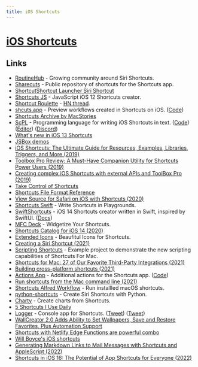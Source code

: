 ```yaml
---
title: iOS Shortcuts
---
```


# [iOS Shortcuts](https://support.apple.com/en-gb/guide/shortcuts/welcome/ios)

## Links

- [RoutineHub](https://routinehub.co/) - Growing community around Siri Shortcuts.
- [Sharecuts](https://sharecuts.app/) - Public repository of shortcuts for the Shortcuts app.
- [ShortcutShortcut Launcher Siri Shortcut](https://www.reddit.com/r/shortcuts/comments/9jok3b/shortcut_launcher_streamline_the_shortcuts_app/)
- [Shortcuts JS](https://github.com/joshfarrant/shortcuts-js) - JavaScript iOS 12 Shortcuts creator.
- [Shortcut Roulette](http://shortcutroulette.com/) - [HN thread](https://news.ycombinator.com/item?id=18492899).
- [shcuts.app](https://shcuts.app) - Preview workflows created in Shortcuts on iOS. ([Code](https://github.com/pNre/shcuts.app))
- [Shortcuts Archive by MacStories](https://www.macstories.net/shortcuts/)
- [ScPL](https://scpl.dev/) - Programming language for writing iOS Shortcuts in text. ([Code](https://github.com/pfgithub/scpl)) ([Editor](https://editor.scpl.dev/)) ([Discord](https://discord.com/invite/2qqfFKc))
- [What's new in iOS 13 Shortcuts](https://www.reddit.com/r/shortcuts/comments/d62ovd/whats_new_in_ios_13_shortcuts/)
- [JSBox demos](https://github.com/cyanzhong/xTeko)
- [iOS Shortcuts: The Ultimate Guide for Resources, Examples, Libraries, Triggers, and More (2019)](https://thesweetsetup.com/ios-shortcuts-guide/)
- [Toolbox Pro Review: A Must-Have Companion Utility for Shortcuts Power Users (2019)](https://www.macstories.net/reviews/toolbox-pro-review-a-must-have-companion-utility-for-shortcuts-power-users/)
- [Creating complex iOS Shortcuts with external APIs and ToolBox Pro (2019)](https://www.youtube.com/watch?v=yS_FRpbaKD8)
- [Take Control of Shortcuts](https://www.takecontrolbooks.com/shortcuts/)
- [Shortcuts File Format Reference](https://github.com/sebj/iOS-Shortcuts-Reference)
- [View Source for Safari on iOS with Shortcuts (2020)](https://paul.kinlan.me/view-source-for-safari-on-ios-with-shortcuts/)
- [Shortcuts Swift](https://github.com/a2/shortcuts-swift) - Write Shortcuts in Playgrounds.
- [SwiftShortcuts](https://github.com/a2/swift-shortcuts) - iOS 14 Shortcuts creator written in Swift, inspired by SwiftUI. ([Docs](https://a2.github.io/swift-shortcuts/))
- [MFC Deck](https://mfcdeck.com/) - Widgetize Your Shortcuts.
- [Shortcuts Catalog for iOS 14 (2020)](https://www.matthewcassinelli.com/shortcuts-catalog-ios-14/)
- [Extended Icons](https://extendedicons.com/) - Beaufitul Icons for Shortcuts.
- [Creating a Siri Shortcut (2021)](https://www.swiftjectivec.com/create-a-siri-shortcut/)
- [Scripting Shortcuts](https://github.com/mralexhay/ScriptingShortcuts) - Example project to demonstrate the new scripting capabilities of Shortcuts For Mac.
- [Shortcuts for Mac: 27 of Our Favorite Third-Party Integrations (2021)](https://www.macstories.net/news/shortcuts-for-mac-27-of-our-favorite-third-party-integrations/)
- [Building cross-platform shortcuts (2021)](https://sixcolors.com/post/2021/10/building-cross-platform-shortcuts/)
- [Actions App](https://sindresorhus.com/actions) - Additional actions for the Shortcuts app. ([Code](https://github.com/sindresorhus/Actions))
- [Run shortcuts from the Mac command line (2021)](https://sixcolors.com/post/2021/12/run-shortcuts-from-the-mac-command-line/)
- [Shortcuts Alfred Workflow](https://github.com/alfredapp/shortcuts-workflow) - Run installled macOS shortcuts.
- [python-shortcuts](https://github.com/alexander-akhmetov/python-shortcuts) - Create Siri Shortcuts with Python.
- [Charty](https://chartyios.app/) - Create charts from Shortcuts.
- [5 Shortcuts I Use Daily](https://matthewbischoff.com/5-shortcuts-i-use-daily/)
- [Logger](https://www.logger.rocks/) - Console app for Shortcuts. ([Tweet](https://twitter.com/mralexhay/status/1497516908496633859)) ([Tweet](https://twitter.com/mralexhay/status/1497364623183560707))
- [WallCreator 2.0 Adds Ability to Set Wallpapers, Save and Restore Favorites, Plus Automation Support](https://www.macstories.net/ios/wallcreator-2-0-adds-ability-to-set-wallpapers-save-and-restore-favorites-plus-automation-support/)
- [Shortcuts with Netlify Edge Functions are powerful combo](https://twitter.com/larryhudsondev/status/1530725044435193856)
- [Will Boyce's iOS shortcuts](https://github.com/wrboyce/ios-shortcuts)
- [Generating Markdown Links to Mail Messages with Shortcuts and AppleScript (2022)](https://www.macstories.net/stories/generating-markdown-links-to-mail-messages-with-shortcuts-and-applescript/)
- [Shortcuts in iOS 16: The Potential of App Shortcuts for Everyone (2022)](https://www.macstories.net/stories/shorcuts-in-ios-16-the-potential-of-app-shortcuts-for-everyone/)
